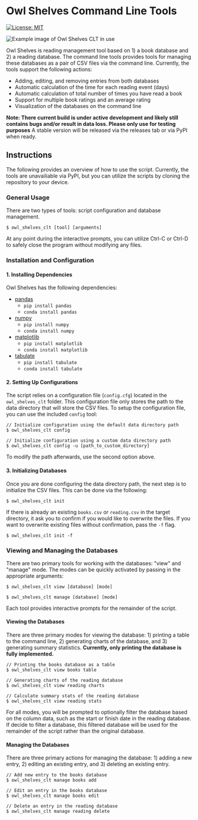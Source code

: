 # Owl Shelves Command Line Tools

[![License: MIT](https://img.shields.io/badge/License-MIT-yellow.svg)](https://opensource.org/licenses/MIT)

![Example image of Owl Shelves CLT in use](https://github.com/anthony-agbay/owl_shelves_clt/blob/main/img/owl-shelves-clt-example.png)

Owl Shelves is reading management tool based on 1) a book database and 2) a reading database. The command line tools provides tools for managing these databases as a pair of CSV files via the command line. Currently, the tools support the following actions:

- Adding, editing, and removing entries from both databases
- Automatic calculation of the time for each reading event (days)
- Automatic calculation of total number of times you have read a book
- Support for multiple book ratings and an average rating
- Visualization of the databases on the command line

**Note: There current build is under active development and likely still contains bugs and/or result in data loss. Please only use for testing purposes** A stable version will be released via the releases tab or via PyPI when ready.

## Instructions

The following provides an overview of how to use the script. Currently, the tools are unavailiable via PyPI, but you can utilize the scripts by cloning the repository to your device.

### General Usage

There are two types of tools: script configuration and database management.

```console
$ owl_shelves_clt [tool] [arguments]
```

At any point during the interactive prompts, you can utilize Ctrl-C or Ctrl-D to safely close the program without modifying any files.

### Installation and Configuration

#### 1. Installing Dependencies

Owl Shelves has the following dependencies:

- [pandas](https://pandas.pydata.org)
    - `pip install pandas`
    - `conda install pandas`
- [numpy](https://numpy.org/)
    - `pip install numpy`
    - `conda install numpy`
- [matplotlib](https://matplotlib.org/stable/index.html)
    - `pip install matplotlib`
    - `conda install matplotlib`
- [tabulate](https://pypi.org/project/tabulate/)
    - `pip install tabulate`
    - `conda install tabulate`

#### 2. Setting Up Configurations

The script relies on a configuration file (`config.cfg`) located in the `owl_shelves_clt` folder. This configuration file only stores the path to the data directory that will store the CSV files. To setup the configuration file, you can use the included `config` tool:

```console
// Initialize configuration using the default data directory path
$ owl_shelves_clt config

// Initialize configuration using a custom data directory path
$ owl_shelves_clt config -u [path_to_custom_directory]
```

To modify the path afterwards, use the second option above.

#### 3. Initializing Databases

Once you are done configuring the data directory path, the next step is to initialize the CSV files. This can be done via the following:

```console
$ owl_shelves_clt init
```

If there is already an existing `books.csv` or `reading.csv` in the target directory, it ask you to confirm if you would like to overwrite the files. If you want to overwrite existing files without confirmation, pass the `-f` flag.

```sh-session
$ owl_shelves_clt init -f
```

### Viewing and Managing the Databases

There are two primary tools for working with the databases: "view" and "manage" mode. The modes can be quickly activated by passing in the appropriate arguments:

```sh-session
$ owl_shelves_clt view [database] [mode]

$ owl_shelves_clt manage [database] [mode]
```

Each tool provides interactive prompts for the remainder of the script.

#### Viewing the Databases

There are three primary modes for viewing the database: 1) printing a table to the command line, 2) generating charts of the database, and 3) generating summary statistics. **Currently, only printing the database is fully implemented.**

```sh-session
// Printing the books database as a table
$ owl_shelves_clt view books table

// Generating charts of the reading database
$ owl_shelves_clt view reading charts

// Calculate summary stats of the reading database
$ owl_shelves_clt view reading stats
```

For all modes, you will be prompted to optionally filter the database based on the column data, such as the start or finish date in the reading database. If decide to filter a database, this filtered database will be used for the remainder of the script rather than the original database.

#### Managing the Databases

There are three primary actions for managing the database: 1) adding a new entry, 2) editing an existing entry, and 3) deleting an existing entry.

```sh-session
// Add new entry to the books database
$ owl_shelves_clt manage books add

// Edit an entry in the books database
$ owl_shelves_clt manage books edit

// Delete an entry in the reading database
$ owl_shelves_clt manage reading delete
```